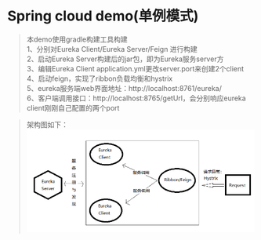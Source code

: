 # Spring cloud demo(单例模式)

> 本demo使用gradle构建工具构建<br>
1、分别对Eureka Client/Eureka Server/Feign 进行构建<br>
2、启动Eureka Server构建后的jar包，即为Eureka服务server方<br>
3、编辑Eureka Client application.yml更改server.port来创建2个client<br>
4、启动feign，实现了ribbon负载均衡和hystrix<br>
5、eureka服务端web界面地址：http://localhost:8761/eureka/ <br>
6、客户端调用接口：http://localhost:8765/getUrl，会分别响应eureka client刚刚自己配置的两个port <br>

>架构图如下：
![Image text](https://raw.githubusercontent.com/testwjz/Eureka-Server/master/%E5%8D%95%E4%BE%8B%E6%A8%A1%E5%BC%8F.png)
